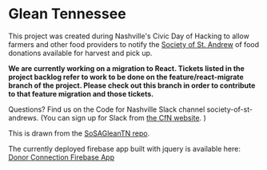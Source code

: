 # Glean Tennessee

This project was created during Nashville's Civic Day of Hacking to allow farmers and other food providers to notify the [Society of St. Andrew](endhunger.org) of food donations available for harvest and pick up.

**We are currently working on a migration to React. Tickets listed in the project backlog refer to work to be done on the feature/react-migrate branch of the project. Please check out this branch in order to contribute to that feature migration and those tickets.**

Questions? Find us on the Code for Nashville Slack channel society-of-st-andrews. (You can sign up for Slack from [the CfN website](codefornashville.org). )


This is drawn from the [SoSAGleanTN repo](https://github.com/SoSAGleanTNorg/GleanTnWeb).


The currently deployed firebase app built with jquery is available here: [Donor Connection Firebase App](https://gleantn-1794b.firebaseapp.com)
